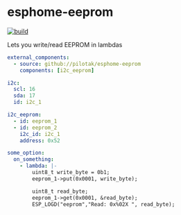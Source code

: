 # esphome-eeprom

[![build](https://github.com/pilotak/esphome-eeprom/actions/workflows/build.yml/badge.svg)](https://github.com/pilotak/esphome-eeprom/actions/workflows/build.yml)

Lets you write/read EEPROM in lambdas

```yaml
external_components:
  - source: github://pilotak/esphome-eeprom
    components: [i2c_eeprom]

i2c:
  scl: 16
  sda: 17
  id: i2c_1

i2c_eeprom:
  - id: eeprom_1
  - id: eeprom_2
    i2c_id: i2c_1
    address: 0x52

some_option:
  on_something:
    - lambda: |-
        uint8_t write_byte = 0b1;
        eeprom_1->put(0x0001, write_byte);

        uint8_t read_byte;
        eeprom_1->get(0x0001, &read_byte);
        ESP_LOGD("eeprom","Read: 0x%02X ", read_byte);
```
